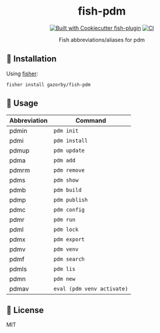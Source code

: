 <div align="center">

# fish-pdm

[![Built with Cookiecutter fish-plugin](https://img.shields.io/badge/built%20with-Cookiecutter%20Django-ff69b4.svg?logo=cookiecutter)](https://github.com/gazorby/cookiecutter-fish-plugin)
[![CI](https://github.com/gazorby/fish-pdm/actions/workflows/ci.yml/badge.svg)](https://github.com/gazorby/fish-pdm/actions/workflows/ci.yml)

Fish abbreviations/aliases for pdm

</div>

## 🚀 Installation

Using [fisher](https://github.com/jorgebucaran/fisher):

```console
fisher install gazorby/fish-pdm
```

## 🔧 Usage

| Abbreviation | Command                    |
| ------------ | -------------------------- |
| pdmin        | `pdm init`                 |
| pdmi         | `pdm install`              |
| pdmup        | `pdm update`               |
| pdma         | `pdm add`                  |
| pdmrm        | `pdm remove`               |
| pdms         | `pdm show`                 |
| pdmb         | `pdm build`                |
| pdmp         | `pdm publish`              |
| pdmc         | `pdm config`               |
| pdmr         | `pdm run`                  |
| pdml         | `pdm lock`                 |
| pdmx         | `pdm export`               |
| pdmv         | `pdm venv`                 |
| pdmf         | `pdm search`               |
| pdmls        | `pdm lis`                  |
| pdmn         | `pdm new`                  |
| pdmav        | `eval (pdm venv activate)` |

## 📝 License

MIT
